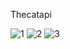 Thecatapi

![1](https://user-images.githubusercontent.com/52834318/165662376-7b04fbd6-26bc-40c3-b73f-ccb1f56ca3e3.png)
![2](https://user-images.githubusercontent.com/52834318/165662383-fe0f148e-126e-4528-9718-50f1b2fd9409.png)
![3](https://user-images.githubusercontent.com/52834318/165662386-c26cf200-febf-44ea-9852-d22583340601.png)
